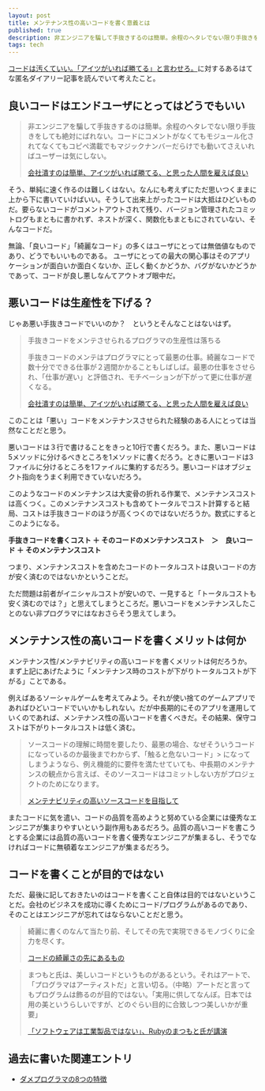 ```yaml
---
layout: post
title: メンテナンス性の高いコードを書く意義とは
published: true
description: 非エンジニアを騙して手抜きするのは簡単。余程のヘタレでない限り手抜きをしても絶対にばれない。コードにコメントがなくてもモジュール化されてなくてもコピペ満載でもマジックナンバーだらけでも動いてさえいればユーザーは気にしない。そう、単純に速く作るのは難しくはない。
tags: tech
---
```


[コードは汚くていい。「アイツがいれば勝てる」と言わせろ。](http://careerhack.en-japan.com/report/detail/66)に対するあるはてな匿名ダイアリー記事を読んでいて考えたこと。

良いコードはエンドユーザにとってはどうでもいい
-----
> 非エンジニアを騙して手抜きするのは簡単。余程のヘタレでない限り手抜きをしても絶対にばれない。コードにコメントがなくてもモジュール化されてなくてもコピペ満載でもマジックナンバーだらけでも動いてさえいればユーザーは気にしない。
>
> [会社潰すのは簡単、アイツがいれば勝てる、と思った人間を雇えば良い](http://anond.hatelabo.jp/20121201025247)

そう、単純に速く作るのは難しくはない。なんにも考えずにただ思いつくままに上から下に書いていけばいい。そうして出来上がったコードは大抵はひどいものだ。要らないコードがコメントアウトされて残り、バージョン管理されたコミットログもまともに書かれず、ネストが深く、関数化もまともにされていない、そんなコードだ。

無論、「良いコード」「綺麗なコード」の多くはユーザにとっては無価値なものであり、どうでもいいものである。 ユーザにとっての最大の関心事はそのアプリケーションが面白いか面白くないか、正しく動くかどうか、バグがないかどうかであって、コードが良し悪しなんてアウトオブ眼中だ。

悪いコードは生産性を下げる？
-----
じゃあ悪い手抜きコードでいいのか？　というとそんなことはないはず。

> 手抜きコードをメンテさせられるプログラマの生産性は落ちる
>
> 手抜きコードのメンテはプログラマにとって最悪の仕事。綺麗なコードで数十分でできる仕事が２週間かかることもしばしば。最悪の仕事をさせられ、「仕事が遅い」と評価され、モチベーションが下がって更に仕事が遅くなる。
>
> [会社潰すのは簡単、アイツがいれば勝てる、と思った人間を雇えば良い](http://anond.hatelabo.jp/20121201025247)

このことは「悪い」コードをメンテナンスさせられた経験のある人にとっては当然なことだと思う。

悪いコードは３行で書けることをきっと10行で書くだろう。また、悪いコードは5メソッドに分けるべきところを1メソッドに書くだろう。ときに悪いコードは3ファイルに分けるところを1ファイルに集約するだろう。悪いコードはオブジェクト指向をうまく利用できていないだろう。

このようなコードのメンテナンスは大変骨の折れる作業で、メンテナンスコストは高くつく。このメンテナンスコストも含めてトータルでコスト計算すると結局、コストは手抜きコードのほうが高くつくのではないだろうか。数式にするとこのようになる。

**手抜きコードを書くコスト ＋ そのコードのメンテナンスコスト　＞　良いコード ＋ そのメンテナンスコスト**

つまり、メンテナンスコストを含めたコードのトータルコストは良いコードの方が安く済むのではないかということだ。

ただ問題は前者がイニシャルコストが安いので、一見すると「トータルコストも安く済むのでは？」と思えてしまうところだ。悪いコードをメンテナンスしたことのない非プログラマにはなおさらそう思えてしまう。

メンテナンス性の高いコードを書くメリットは何か
-------
メンテナンス性/メンテナビリティの高いコードを書くメリットは何だろうか。まず上記にあげたように「メンテナンス時のコストが下がりトータルコストが下がる」ことである。

例えばあるソーシャルゲームを考えてみよう。それが使い捨てのゲームアプリであればひどいコードでいいかもしれない。だが中長期的にそのアプリを運用していくのであれば、メンテナンス性の高いコードを書くべきだ。その結果、保守コストは下がりトータルコストは低く済む。

> ソースコードの理解に時間を要したり、最悪の場合、なぜそういうコードになっているのか最後までわからず、「触ると危ないコード」> になってしまうようなら、例え機能的に要件を満たせていても、中長期のメンテナンスの観点から言えば、そのソースコードはコミットしない方がプロジェクトのためになります。
>
> [メンテナビリティの高いソースコードを目指して](http://blog.livedoor.jp/lalha/archives/50435614.html)

またコードに気を遣い、コードの品質を高めようと努めている企業には優秀なエンジニアが集まりやすいという副作用もあるだろう。品質の高いコードを書こうとする企業には品質の高いコードを書く優秀なエンジニアが集まるし、そうでなければコードに無頓着なエンジニアが集まるだろう。

コードを書くことが目的ではない
-------
ただ、最後に記しておきたいのはコードを書くこと自体は目的ではないということだ。会社のビジネスを成功に導くためにコード/プログラムがあるのであり、そのことはエンジニアが忘れてはならないことだと思う。

> 綺麗に書くのなんて当たり前、そしてその先で実現できるモノづくりに全力を尽くす。
>
> [コードの綺麗さの先にあるもの](http://kyuns.hatenablog.com/entry/2012/11/30/143037)

> まつもと氏は、美しいコードというものがあるという。それはアートで、「プログラマはアーティストだ」と言い切る。（中略）アートだと言ってもプログラムは飾るのが目的ではない。「実用に供してなんぼ。日本では用の美というらしいですが、どのぐらい目的に合致しつつ美しいかが重要」
>
> [「ソフトウェアは工業製品ではない」、Rubyのまつもと氏が講演](http://www.atmarkit.co.jp/news/200904/10/matz.html)

過去に書いた関連エントリ
---
* [ダメプログラマの8つの特徴](/8/)
